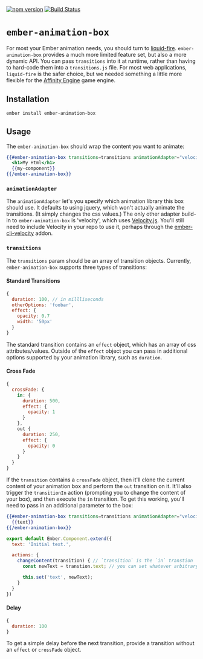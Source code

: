 [![npm version](https://badge.fury.io/js/ember-animation-box.svg)](https://badge.fury.io/js/ember-animation-box)
[![Build Status](https://travis-ci.org/null-null-null/ember-animation-box.svg?branch=master)](https://travis-ci.org/null-null-null/ember-animation-box)

# `ember-animation-box`

For most your Ember animation needs, you should turn to [liquid-fire](https://github.com/ember-animation/liquid-fire). `ember-animation-box` provides a much more limited feature set, but also a more dynamic API. You can pass `transitions` into it at runtime, rather than having to hard-code them into a `transitions.js` file. For most web applications, `liquid-fire` is the safer choice, but we needed something a little more flexible for the [Affinity Engine](https://github.com/affinity-engine/affinity-engine) game engine.

## Installation

`ember install ember-animation-box`

## Usage

The `ember-animation-box` should wrap the content you want to animate:

```hbs
{{#ember-animation-box transitions=transitions animationAdapter="velocity"}}
  <h1>My Html</h1>
  {{my-component}}
{{/ember-animation-box}}
```

### `animationAdapter`

The `animationAdapter` let's you specify which animation library this box should use. It defaults to using jquery, which won't actually animate the transitions. (It simply changes the css values.) The only other adapter build-in to `ember-animation-box` is 'velocity', which uses [Velocity.js](https://github.com/julianshapiro/velocity). You'll still need to include Velocity in your repo to use it, perhaps through the [ember-cli-velocity](https://github.com/EmberSherpa/ember-cli-velocity) addon.

### `transitions`

The `transitions` param should be an array of transition objects. Currently, `ember-animation-box` supports three types of transitions:

#### Standard Transitions

```js
{
  duration: 100, // in millliseconds
  otherOptions: 'foobar',
  effect: {
    opacity: 0.7
    width: '50px'
  }
}
```

The standard transition contains an `effect` object, which has an array of css attributes/values. Outside of the `effect` object you can pass in additional options supported by your animation library, such as `duration`.

#### Cross Fade

```js
{
  crossFade: {
    in: {
      duration: 500,
      effect: {
        opacity: 1
      }
    },
    out {
      duration: 250,
      effect: {
        opacity: 0
      }
    }
  }
}
```

If the `transition` contains a `crossFade` object, then it'll clone the current content of your animation box and perform the `out` transition on it. It'll also trigger the `transitionIn` action (prompting you to change the content of your box), and then execute the `in` transition. To get this working, you'll need to pass in an additional parameter to the box:

```hbs
{{#ember-animation-box transitions=transitions animationAdapter="velocity" transitionIn=(action "changeContent")}}
  {{text}}
{{/ember-animation-box}}
```

```js
export default Ember.Component.extend({
  text: 'Initial text.',

  actions: {
    changeContent(transition) { // `transition` is the `in` transtion
      const newText = transtion.text; // you can set whatever arbitrary value on the `in` object that you need

      this.set('text', newText);
    }
  }
})
```

#### Delay

```js
{
  duration: 100
}
```

To get a simple delay before the next transition, provide a transition without an `effect` or `crossFade` object.
